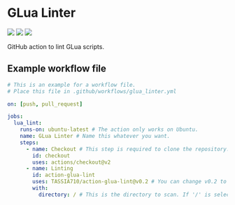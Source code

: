 # GLua Linter

![](https://img.shields.io/github/license/TASSIA710/action-glua-lint?style=for-the-badge)
![](https://img.shields.io/github/issues/TASSIA710/action-glua-lint?style=for-the-badge)
![](https://img.shields.io/static/v1?label=Requires&message=Ubuntu%2018.04&color=orange&style=for-the-badge&logo=ubuntu)

GitHub action to lint GLua scripts.

## Example workflow file

```yaml
# This is an example for a workflow file.
# Place this file in .github/workflows/glua_linter.yml

on: [push, pull_request]

jobs:
  lua_lint:
    runs-on: ubuntu-latest # The action only works on Ubuntu.
    name: GLua Linter # Name this whatever you want.
    steps:
      - name: Checkout # This step is required to clone the repository.
        id: checkout
        uses: actions/checkout@v2
      - name: Linting
        id: action-glua-lint
        uses: TASSIA710/action-glua-lint@v0.2 # You can change v0.2 to a newer version or 'master.' Changing it to 'master' may cause bugs.
        with:
          directory: / # This is the directory to scan. If '/' is selected, it will scan the entire repository.
```
